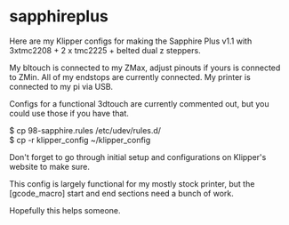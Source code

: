 # sapphireplus
Here are my Klipper configs for making the Sapphire Plus v1.1 with 3xtmc2208 + 2 x tmc2225 + belted dual z steppers.

My bltouch is connected to my ZMax, adjust pinouts if yours is connected to ZMin.  All of my endstops are currently connected.
My printer is connected to my pi via USB.

Configs for a functional 3dtouch are currently commented out, but you could use those if you have that.

$ cp 98-sapphire.rules /etc/udev/rules.d/ \
$ cp -r klipper_config ~/klipper_config

Don't forget to go through initial setup and configurations on Klipper's website to make sure.

This config is largely functional for my mostly stock printer, but the [gcode_macro] start and end sections need a bunch of work.

Hopefully this helps someone.
